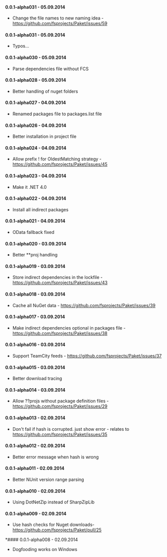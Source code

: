 #### 0.0.1-alpha031 - 05.09.2014
* Change the file names to new naming idea - https://github.com/fsprojects/Paket/issues/59

#### 0.0.1-alpha031 - 05.09.2014
* Typos...

#### 0.0.1-alpha030 - 05.09.2014
* Parse dependencies file without FCS

#### 0.0.1-alpha028 - 05.09.2014
* Better handling of nuget folders

#### 0.0.1-alpha027 - 04.09.2014
* Renamed packages file to packages.list file

#### 0.0.1-alpha026 - 04.09.2014
* Better installation in project file

#### 0.0.1-alpha024 - 04.09.2014
* Allow prefix ! for OldestMatching strategy - https://github.com/fsprojects/Paket/issues/45

#### 0.0.1-alpha023 - 04.09.2014
* Make it .NET 4.0

#### 0.0.1-alpha022 - 04.09.2014
* Install all indirect packages

#### 0.0.1-alpha021 - 04.09.2014
* OData fallback fixed

#### 0.0.1-alpha020 - 03.09.2014
* Better **proj handling

#### 0.0.1-alpha019 - 03.09.2014
* Store indirect dependencies in the lockfile - https://github.com/fsprojects/Paket/issues/43

#### 0.0.1-alpha018 - 03.09.2014
* Cache all NuGet data - https://github.com/fsprojects/Paket/issues/39

#### 0.0.1-alpha017 - 03.09.2014
* Make indirect dependencies optional in packages file - https://github.com/fsprojects/Paket/issues/38

#### 0.0.1-alpha016 - 03.09.2014
* Support TeamCity feeds - https://github.com/fsprojects/Paket/issues/37

#### 0.0.1-alpha015 - 03.09.2014
* Better download tracing

#### 0.0.1-alpha014 - 03.09.2014
* Allow ??projs without package definition files - https://github.com/fsprojects/Paket/issues/29

#### 0.0.1-alpha013 - 02.09.2014
* Don't fail if hash is corrupted. just show error - relates to https://github.com/fsprojects/Paket/issues/35

#### 0.0.1-alpha012 - 02.09.2014
* Better error message when hash is wrong

#### 0.0.1-alpha011 - 02.09.2014
* Better NUnit version range parsing

#### 0.0.1-alpha010 - 02.09.2014
* Using DotNetZip instead of SharpZipLib

#### 0.0.1-alpha009 - 02.09.2014
* Use hash checks for Nuget downloads- https://github.com/fsprojects/Paket/pull/25

*#### 0.0.1-alpha008 - 02.09.2014
* Dogfooding works on Windows